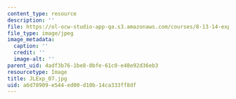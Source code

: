 ```yaml
---
content_type: resource
description: ''
file: https://ol-ocw-studio-app-qa.s3.amazonaws.com/courses/8-13-14-experimental-physics-i-ii-junior-lab-fall-2016-spring-2017/a6d78909e544ed00d10b14ca333ff8df_JLExp_07.jpg
file_type: image/jpeg
image_metadata:
  caption: ''
  credit: ''
  image-alt: ''
parent_uid: 4adf3b76-1be8-0bfe-61c0-e48e92d36eb3
resourcetype: Image
title: JLExp_07.jpg
uid: a6d78909-e544-ed00-d10b-14ca333ff8df
---
```

